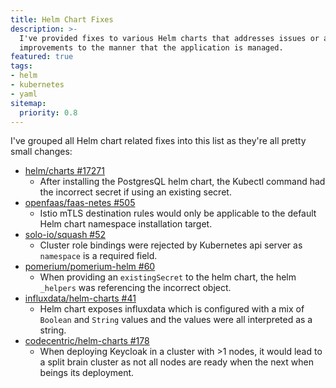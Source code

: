 ```yaml
---
title: Helm Chart Fixes
description: >-
  I've provided fixes to various Helm charts that addresses issues or adds
  improvements to the manner that the application is managed.
featured: true
tags:
- helm
- kubernetes
- yaml
sitemap:
  priority: 0.8
---
```


I've grouped all Helm chart related fixes into this list as they're all pretty small changes:
* [helm/charts #17271](https://github.com/helm/charts/pull/17271)
  * After installing the PostgresQL helm chart, the Kubectl command had the incorrect secret if using an existing secret.
* [openfaas/faas-netes #505](https://github.com/openfaas/faas-netes/pull/505)  
  * Istio mTLS destination rules would only be applicable to the default Helm chart namespace installation target.
* [solo-io/squash #52](https://github.com/solo-io/squash/pull/52)
  * Cluster role bindings were rejected by Kubernetes api server as `namespace` is a required field.
* [pomerium/pomerium-helm #60](https://github.com/pomerium/pomerium-helm/pull/60) 
  * When providing an `existingSecret` to the helm chart, the helm `_helpers` was referencing the incorrect object.
* [influxdata/helm-charts #41](https://github.com/influxdata/helm-charts/pull/41)
  * Helm chart exposes influxdata which is configured with a mix of `Boolean` and `String` values and the values were all interpreted as a string.
* [codecentric/helm-charts #178](https://github.com/codecentric/helm-charts/pull/178)
  * When deploying Keycloak in a cluster with >1 nodes, it would lead to a split brain cluster as not all nodes are ready when the next when beings its deployment.
